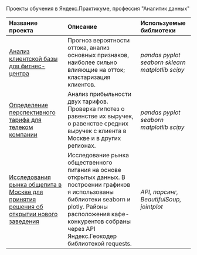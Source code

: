Проекты обучения в Яндекс.Практикуме, профессия "Аналитик данных"




| Название проекта | Описание | Используемые библиотеки | 
| :---------------------- | :---------------------- | :---------------------- |
| [Анализ клиентской базы для фитнес-центра](fitness_churn_cluster) |Прогноз вероятности оттока,  анализ основных признаков, наиболее сильно влияющие на отток; кластаризация клиентов.| *pandas pyplot seaborn sklearn matplotlib scipy* |
| [Определение перспективного тарифа для телеком компании](mobile-tariffs) |Анализ прибыльности двух тарифов. Проверка гипотез о равенстве их выручек, о равенстве средних выручек с клиента в Москве и в других регионах.| *pandas pyplot seaborn matplotlib scipy* |
| [Исследования рынка общепита в Москве для принятия решения об открытии нового заведения](public_catering) |Исследование рынка общественного питания на основе открытых данных. В построении графиков я использованы библиотеки seaborn и plotly. Районы расположения кафе-конкурентов собраны через API Яндекс.Геокодер библиотекой requests.| *API, парсинг, BeautifulSoup, jointplot* |
